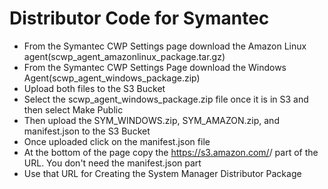 # Distributor Code for Symantec
* From the Symantec CWP Settings page download the Amazon Linux agent(scwp_agent_amazonlinux_package.tar.gz)
* From the Symantec CWP Settings Page download the Windows Agent(scwp_agent_windows_package.zip)
* Upload both files to the S3 Bucket
* Select the scwp_agent_windows_package.zip file once it is in S3 and then select Make Public
* Then upload the SYM_WINDOWS.zip, SYM_AMAZON.zip, and manifest.json to the S3 Bucket
* Once uploaded click on the manifest.json file
* At the bottom of the page copy the https://s3.amazon.com/<bucket>/ part of the URL.  You don't need the manifest.json part
* Use that URL for Creating the System Manager Distributor Package